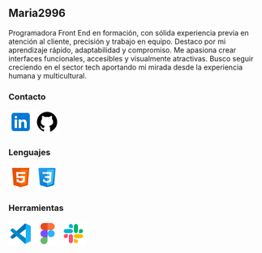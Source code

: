 ## Maria2996
Programadora Front End en formación, con sólida experiencia previa en atención al cliente, precisión y trabajo en equipo. Destaco por mi aprendizaje rápido, adaptabilidad y compromiso. Me apasiona crear interfaces funcionales, accesibles y visualmente atractivas. Busco seguir creciendo en el sector tech aportando mi mirada desde la experiencia humana y multicultural.
### Contacto
[![linkedin](Images/linkedin.png)](https://www.linkedin.com/in/mar%C3%ADa-romero-283006117/)
[![github](Images/github.png)](https://github.com/Maria2996)
### Lenguajes
![html5](Images/html5.png)
![CSS3](Images/CSS3.png)

### Herramientas
![vscode](Images/vscode.png)
![figma](Images/figma.png)
![slack](Images/slack.png)
